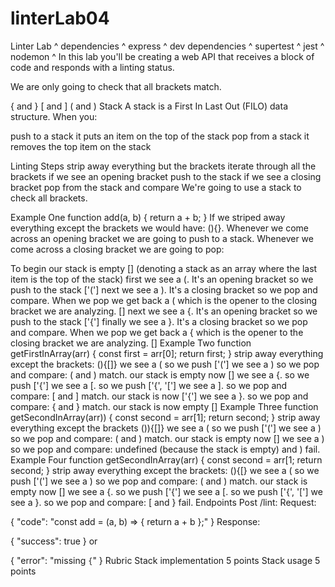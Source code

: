# linterLab04

Linter Lab ^
dependencies ^
express ^
dev dependencies ^
supertest ^
jest ^
nodemon ^
In this lab you'll be creating a web API that receives a block of code and responds with a linting status.

We are only going to check that all brackets match.

{ and }
[ and ]
( and )
Stack
A stack is a First In Last Out (FILO) data structure. When you:

push to a stack it puts an item on the top of the stack
pop from a stack it removes the top item on the stack


Linting Steps
strip away everything but the brackets
iterate through all the brackets
if we see an opening bracket push to the stack
if we see a closing bracket pop from the stack and compare
We're going to use a stack to check all brackets.

Example One
function add(a, b) {
  return a + b;
}
If we striped away everything except the brackets we would have: (){}. Whenever we come across an opening bracket we are going to push to a stack. Whenever we come across a closing bracket we are going to pop:

To begin our stack is empty [] (denoting a stack as an array where the last item is the top of the stack)
first we see a (. It's an opening bracket so we push to the stack ['(']
next we see a ). It's a closing bracket so we pop and compare. When we pop we get back a ( which is the opener to the closing bracket we are analyzing. []
next we see a {. It's an opening bracket so we push to the stack ['{']
finally we see a }. It's a closing bracket so we pop and compare. When we pop we get back a { which is the opener to the closing bracket we are analyzing. []
Example Two
function getFirstInArray(arr) {
  const first = arr[0];
  return first;
}
strip away everything except the brackets: (){[]}
we see a ( so we push ['(']
we see a ) so we pop and compare: ( and ) match. our stack is empty now []
we see a {. so we push ['{']
we see a [. so we push ['{', '[']
we see a ]. so we pop and compare: [ and ] match. our stack is now ['{']
we see a }. so we pop and compare: { and } match. our stack is now empty []
Example Three
function getSecondInArray(arr)) {
  const second = arr[1];
  return second;
}
strip away everything except the brackets ()){[]}
we see a ( so we push ['(']
we see a ) so we pop and compare: ( and ) match. our stack is empty now []
we see a ) so we pop and compare: undefined (because the stack is empty) and ) fail.
Example Four
function getSecondInArray(arr) {
  const second = arr[1;
  return second;
}
strip away everything except the brackets: (){[}
we see a ( so we push ['(']
we see a ) so we pop and compare: ( and ) match. our stack is empty now []
we see a {. so we push ['{']
we see a [. so we push ['{', '[']
we see a }. so we pop and compare: [ and } fail.
Endpoints
Post /lint:
Request:

{
  "code": "const add = (a, b) => { return a + b };"
}
Response:

{
  "success": true
}
or

{
  "error": "missing `{`"
}
Rubric
Stack implementation 5 points
Stack usage 5 points